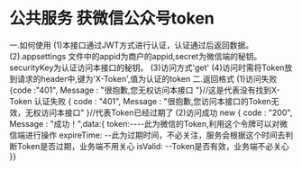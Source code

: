# 公共服务 获微信公众号token
一.如何使用
(1)本接口通过JWT方式进行认证，认证通过后返回数据。
(2).appsettings 文件中的appid为商户的appid,secret为微信端的秘钥。securityKey为认证访问本接口的秘钥。
(3)访问方式'get'
(4)访问时需将Token放到请求的header中,键为'X-Token',值为认证的token
二.返回格式
(1)访问失败
{code :"401", Message : "很抱歉,您无权访问本接口 "}//这是代表没有找到X-Token 认证失败
{ code : "401", Message : "很抱歉,您访问本接口的Token无效，无权访问本接口" }//代表Token已经过期了
(2)访问成功
new { code : "200", Message : "成功！",data:{
    token:----此为微信的Token,利用这个令牌可以对微信端进行操作
    expireTime: --此为过期时间，不必关注，服务会根据这个时间去判断Token是否过期，业务端不用关心
    isValid: --Token是否有效，业务端不必关心
}}
